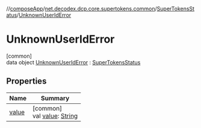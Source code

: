 //[composeApp](../../../../index.md)/[net.decodex.dcp.core.supertokens.common](../../index.md)/[SuperTokensStatus](../index.md)/[UnknownUserIdError](index.md)

# UnknownUserIdError

[common]\
data object [UnknownUserIdError](index.md) : [SuperTokensStatus](../index.md)

## Properties

| Name | Summary |
|---|---|
| [value](../value.md) | [common]<br>val [value](../value.md): [String](https://kotlinlang.org/api/latest/jvm/stdlib/kotlin/-string/index.html) |
